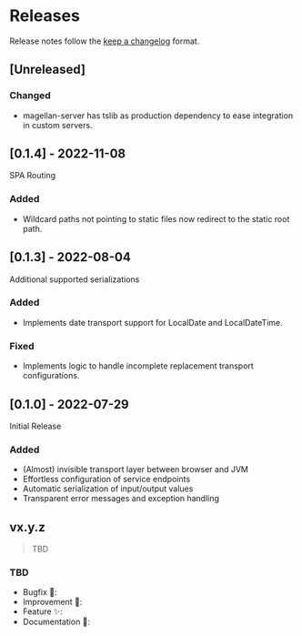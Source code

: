 <!--
 ---------------------------------------------------------------------------------------------
   Copyright (c) Quatico Solutions AG. All rights reserved.
   Licensed under the MIT License. See LICENSE in the project root for license information.
 ---------------------------------------------------------------------------------------------
-->
<!-- markdownlint-disable MD024 -->

# Releases

Release notes follow the [keep a changelog](https://keepachangelog.com/en/1.0.0/) format.

## [Unreleased]

### Changed

- magellan-server has tslib as production dependency to ease integration in custom servers.

## [0.1.4] - 2022-11-08

SPA Routing

### Added

- Wildcard paths not pointing to static files now redirect to the static root path.

## [0.1.3] - 2022-08-04

Additional supported serializations

### Added

- Implements date transport support for LocalDate and LocalDateTime.

### Fixed

- Implements logic to handle incomplete replacement transport configurations.

## [0.1.0] - 2022-07-29

Initial Release

### Added

- (Almost) invisible transport layer between browser and JVM
- Effortless configuration of service endpoints
- Automatic serialization of input/output values
- Transparent error messages and exception handling

## vx.y.z

> TBD

### TBD

- Bugfix :pill::
- Improvement :gift_heart::
- Feature :sparkles::
- Documentation :bookmark::
